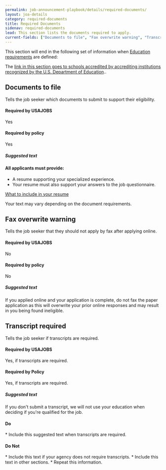 ```yaml
---
permalink: job-announcement-playbook/details/required-documents/
layout: joa-details
category: required-documents
title: Required Documents
sidenav: required-documents
lead: This section lists the documents required to apply.
current-fields: ["Documents to file", "Fax overwrite warning", "Transcript required"]
---
```


This section will end in the following set of information when [Education requirements](../requirements/#education) are defined:

<div class="usajobs-recruitment-joa-playbook-details__example-img">
<amp-img src="{{ '/assets/images/job-announcement-playbook/required-documents-disclaimer-v6.6.png' | relative_url }}"
  srcset="{{ '/assets/images/job-announcement-playbook/required-documents-disclaimer-v6.6.png' | relative_url }} 768w,
  {{ '/assets/images/job-announcement-playbook/required-documents-disclaimer-v6.6-SM.png' | relative_url }} 100w"
  width="701"
  height="258"
  layout="responsive"
  alt="Required Documents disclaimers v6.6 example"></amp-img>
</div>

The <a href="https://www.ed.gov/">link in this section goes to schools accredited by accrediting institutions recognized by the U.S. Department of Education</a>.. 

## Documents to file

Tells the job seeker which documents to submit to support their eligibility.

<div class="usajobs-recruitment-joa-playbook-details__container">
<div class="usajobs-recruitment-joa-playbook-details__required-by-usajobs">
  <h4>Required by USAJOBS</h4>
  <p>Yes</p>
</div>
<div class="usajobs-recruitment-joa-playbook-details__required-by-policy">
  <h4>Required by policy</h4>
  <p>Yes</p>
</div>
</div>

<div class="usajobs-recruitment-joa-playbook-details__suggested-text">
  <h5>Suggested text</h5>
<h4>All applicants must provide:</h4>
<ul>
<li>A resume supporting your specialized experience.</li>
<li>Your resume must also support your answers to the job questionnaire.</li>
</ul>
<p>
<a href="https://www.usajobs.gov/Help/faq/application/documents/resume/what-to-include/">What to include in your resume</a>
</p>
</div>

Your text may vary depending on the document requirements.

## Fax overwrite warning

Tells the job seeker that they should not apply by fax after applying online.

<div class="usajobs-recruitment-joa-playbook-details__container">
<div class="usajobs-recruitment-joa-playbook-details__required-by-usajobs">
  <h4>Required by USAJOBS</h4>
  <p>No</p>
</div>
<div class="usajobs-recruitment-joa-playbook-details__required-by-policy">
  <h4>Required by policy</h4>
  <p>No</p>
</div>
</div>

<div class="usajobs-recruitment-joa-playbook-details__suggested-text">
  <h5>Suggested text</h5>
If you applied online and your application is complete, do not fax the paper application as this will overwrite your prior online responses and may result in you being found ineligible.
</div>

## Transcript required

Tells the job seeker if transcripts are required.

<div class="usajobs-recruitment-joa-playbook-details__container">
<div class="usajobs-recruitment-joa-playbook-details__required-by-usajobs">
  <h4>Required by USAJOBS</h4>
  <p>Yes, if transcripts are required.</p>
</div>
<div class="usajobs-recruitment-joa-playbook-details__required-by-policy">
  <h4>Required by Policy</h4>
  <p>Yes, if transcripts are required.</p>
</div>
</div>


<div class="usajobs-recruitment-joa-playbook-details__suggested-text">
<h5>Suggested text</h5>
If you don't submit a transcript, we will not use your education when deciding if you're qualified for the job.
</div>

<div class="usajobs-recruitment-joa-playbook-details__container">
<div class="usajobs-recruitment-joa-playbook-details__do">
  <h4><span class="fa fa-check"></span> Do</h4>
  * Include this suggested text when transcripts are required.
</div>
<div class="usajobs-recruitment-joa-playbook-details__do-not">
  <h4><span class="fa fa-times"></span> Do Not</h4>
  * Include this text if your agency does not require transcripts.
  * Include this text in other sections.
  * Repeat this information.
</div>
</div>
